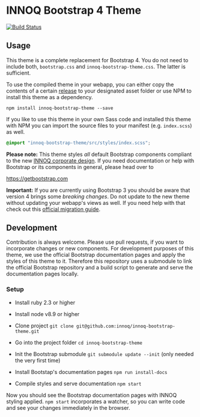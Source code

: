 # INNOQ Bootstrap 4 Theme

[![Build Status](https://travis-ci.org/innoq/innoq-bootstrap-theme.svg?branch=master)](https://travis-ci.org/innoq/innoq-bootstrap-theme)

## Usage

This theme is a complete replacement for Bootstrap 4. You do not need to include
both, `bootstrap.css` and `innoq-bootstrap-theme.css`. The latter is sufficient.

To use the compiled theme in your webapp, you can either copy the contents of a
certain [release](https://github.com/innoq/innoq-bootstrap-theme/releases) to
your designated asset folder or use NPM to install this theme as a dependency.

    npm install innoq-bootstrap-theme --save

If you like to use this theme in your own Sass code and installed this theme
with NPM you can import the source files to your manifest (e.g. `index.scss`)
as well.

```scss
@import "innoq-bootstrap-theme/src/styles/index.scss";
```

**Please note:** This theme styles _all_ default Bootstrap components compliant
to the new [INNOQ corporate design](https://innoq.github.io/innoq-styleguide).
If you need documentation or help with Bootstrap or its components in general,
please head over to

<https://getbootstrap.com>

**Important:** If you are currently using Bootstrap 3 you should be aware that
version 4 brings some *breaking changes*. Do not update to the new theme without
updating your webapp's views as well. If you need help with that check out this
[official migration guide](https://getbootstrap.com/docs/4.0/migration/).


## Development

Contribution is always welcome. Please use pull requests, if you want to
incorporate changes or new components. For development purposes of this theme,
we use the official Bootstrap documentation pages and apply the styles of this
theme to it. Therefore this repository uses a submodule to link the official
Bootstrap repository and a build script to generate and serve the documentation
pages locally.

### Setup

* Install ruby 2.3 or higher
* Install node v8.9 or higher

* Clone project `git clone git@github.com:innoq/innoq-bootstrap-theme.git`
* Go into the project folder `cd innoq-bootstrap-theme`
* Init the Bootstrap submodule `git submodule update --init` (only needed the
  very first time)
* Install Bootstap's documentation pages `npm run install-docs`
* Compile styles and serve documentation `npm start`

Now you should see the Bootstrap documentation pages with INNOQ styling applied.
`npm start` incorporates a watcher, so you can write code and see your
changes immediately in the browser.
